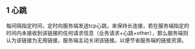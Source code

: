 ## 1 心跳

每间隔指定时间，定时向服务端发送tcp心跳，来保持长连接，若在服务端指定的时间内未接收到该链接的任何请求信息（业务请求+心跳+other），那么服务端则认为该链接为无用链接，服务端主动关闭该链接。以便节省服务端的链接资源。
